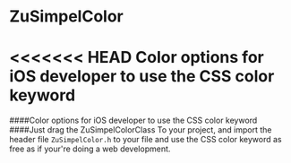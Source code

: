 # ZuSimpelColor
<<<<<<< HEAD
Color options for iOS developer to use the CSS color keyword
=======
####Color options for iOS developer to use the CSS color keyword
####Just drag the ZuSimpelColorClass To your project, and import the header file ``ZuSimpelColor.h`` to your file and use the CSS color keyword as free as if your're doing a web development.
